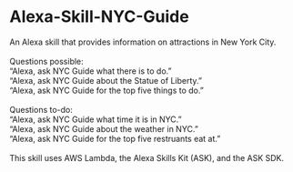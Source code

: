 # Alexa-Skill-NYC-Guide

An Alexa skill that provides information on attractions in New York City.
<br><br>
Questions possible:<br>
“Alexa, ask NYC Guide what there is to do.”<br>
“Alexa, ask NYC Guide about the Statue of Liberty.”<br>
“Alexa, ask NYC Guide for the top five things to do.”<br>
<br>
Questions to-do:<br>
“Alexa, ask NYC Guide what time it is in NYC.”<br>
“Alexa, ask NYC Guide about the weather in NYC.”<br>
“Alexa, ask NYC Guide for the top five restruants eat at.”<br>
<br>
This skill uses AWS Lambda, the Alexa Skills Kit (ASK), and the ASK SDK. 
